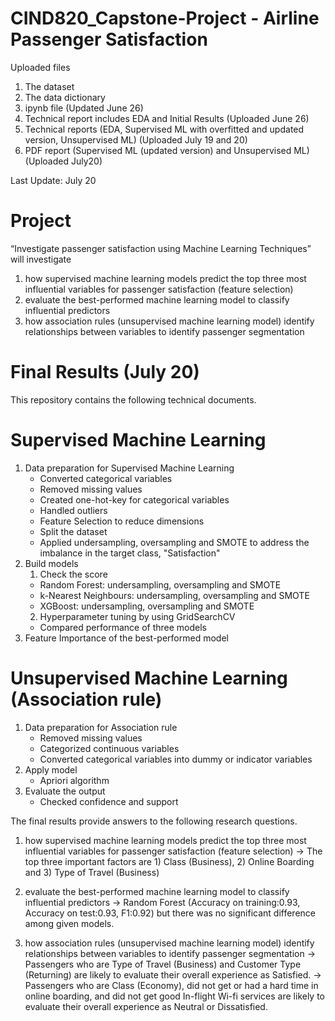 # CIND820_Capstone-Project - Airline Passenger Satisfaction

Uploaded files
1. The dataset
2. The data dictionary
3. ipynb file (Updated June 26)
4. Technical report includes EDA and Initial Results (Uploaded June 26)
5. Technical reports (EDA, Supervised ML with overfitted and updated version, Unsupervised ML) (Uploaded July 19 and 20)
6. PDF report (Supervised ML (updated version) and Unsupervised ML) (Uploaded July20)

Last Update: July 20

# Project
“Investigate passenger satisfaction using Machine Learning Techniques” will investigate 
1) how supervised machine learning models predict the top three most influential variables for passenger satisfaction (feature selection)
2) evaluate the best-performed machine learning model to classify influential predictors
3) how association rules (unsupervised machine learning model) identify relationships between variables to identify passenger segmentation

# Final Results (July 20)

This repository contains the following technical documents. 

# Supervised Machine Learning
1. Data preparation for Supervised Machine Learning
   - Converted categorical variables 
   - Removed missing values
   - Created one-hot-key for categorical variables
   - Handled outliers
   - Feature Selection to reduce dimensions
   - Split the dataset
   - Applied undersampling, oversampling and SMOTE to address the imbalance in the target class, "Satisfaction"
2. Build models
   1. Check the score
   - Random Forest: undersampling, oversampling and SMOTE 
   - k-Nearest Neighbours: undersampling, oversampling and SMOTE 
   - XGBoost: undersampling, oversampling and SMOTE
   2. Hyperparameter tuning by using GridSearchCV
   - Compared performance of three models
3. Feature Importance of the best-performed model
     
# Unsupervised Machine Learning (Association rule) 
1. Data preparation for Association rule
   - Removed missing values
   - Categorized continuous variables
   - Converted categorical variables into dummy or indicator variables
2. Apply model
   - Apriori algorithm
3. Evaluate the output
   - Checked confidence and support
  
The final results provide answers to the following research questions. 

1) how supervised machine learning models predict the top three most influential variables for passenger satisfaction (feature selection)
   -> The top three important factors are 1) Class (Business), 2) Online Boarding and 3) Type of Travel (Business)
   
2) evaluate the best-performed machine learning model to classify influential predictors
   -> Random Forest (Accuracy on training:0.93, Accuracy on test:0.93, F1:0.92) but there was no significant difference among given models. 
   
3) how association rules (unsupervised machine learning model) identify relationships between variables to identify passenger segmentation
   -> Passengers who are Type of Travel (Business) and Customer Type (Returning) are likely to evaluate their overall experience as Satisfied.
   -> Passengers who are Class (Economy), did not get or had a hard time in online boarding, and did not get good In-flight Wi-fi services are likely to evaluate their overall experience as Neutral or Dissatisfied.



